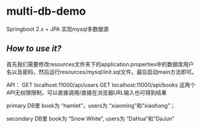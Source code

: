 # multi-db-demo
Springboot 2.x + JPA 实现mysql多数据源


*How to use it?*
--

首先我们需要修改resources文件夹下的application.properties中的数据库用户名以及密码，然后运行resources/mysql/init.sql文件。最后启动main方法即可。

API： 
GET localhost:11000/api/users
GET localhost:11000/api/books
这两个API无权限限制，可以直接调用/直接在浏览器URL输入也可得到结果

primary DB里 book为 “hamlet”，users为 “xiaoming”和“xiaohong”；

secondary DB里 book为 “Snow White“, users为 “DaHua”和“DaJun”
    
